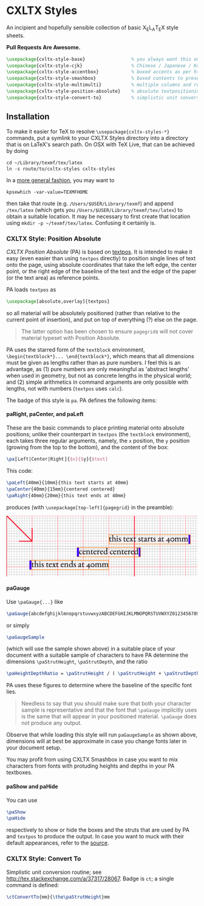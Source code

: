 

# CXLTX Styles

An incipient and hopefully sensible collection of basic X<sub>E</sub>L<sub>A</sub>T<sub>E</sub>X style
sheets.

**Pull Requests Are Awesome.**

````latex
\usepackage{cxltx-style-base}                 % you always want this one
\usepackage{cxltx-style-cjk}                  % Chinese / Japanese / Korean
\usepackage{cxltx-style-accentbox}            % boxed accents as per http://www.eutypon.gr/eutypon/pdf/e2000-05/e05-a04.pdf
\usepackage{cxltx-style-smashbox}             % boxed contents to preserve lineheights
\usepackage{cxltx-style-multimulti}           % multiple columns and rows on pages and in tables
\usepackage{cxltx-style-position-absolute}    % absolute textpositioning
\usepackage{cxltx-style-convert-to}           % simplistic unit conversion
````


## Installation

To make it easier for TeX to resolve `\usepackage{cxltx-styles-*}` commands, put a symlink to your
CXLTX Styles directory into a directory that is on LaTeX's search path. On OSX with TeX Live, that can
be achieved by doing

    cd ~/Library/texmf/tex/latex
    ln -s route/to/cxltx-styles cxltx-styles

In a [more general fashion](http://tex.stackexchange.com/a/1138/28067), you may want to

    kpsewhich -var-value=TEXMFHOME

then take that route (e.g. `/Users/$USER/Library/texmf`) and append `/tex/latex` (which gets you
`/Users/$USER/Library/texmf/tex/latex`) to obtain a suitable location. It may be necessary to first create
that location using `mkdir -p ~/texmf/tex/latex`. Confusing it certainly is.


<!-- =================================================================================================== -->
### CXLTX Style: Position Absolute

*CXLTX Position Absolute* (PA) is based on
[textpos](http://www.tex.ac.uk/ctan/macros/latex/contrib/textpos/textpos.pdf). It is intended to make it
easy (even easier than using `textpos` directly) to position single lines of text onto
the page, using absolute coordinates that take the left edge, the center point, or the right edge of the
baseline of the text and the edge of the paper (or the text area) as reference points.

PA loads `textpos` as

````latex
\usepackage[absolute,overlay]{textpos}
````

so all material will be absolutely positioned (rather than relative to the current point of insertion), and
put on top of everything (?) else on the page.

> The latter option has been chosen to ensure `pagegrid`s will
> not cover material typeset with Position Absolute.

PA uses the starred form of the `textblock` environment, `\begin{textblock*}... \end{textblock*}`, which
means that all dimensions must be given as lengths rather than as pure numbers. I feel this is an advantage,
as (1) pure numbers are only meaningful as 'abstract lengths' when used in geometry, but not as concrete
lengths in the physical world; and (2) simple arithmetics in command arguments are only possible with
lengths, not with numbers (`textpos` uses `calc`).

The badge of this style is `pa`. PA defines the following items:

<!-- ................................................................................................... -->
#### paRight, paCenter, and paLeft

These are the basic commands to place printing material onto absolute positions; unlike their counterpart
in `textpos` (the `textblock` environment), each takes three regular arguments, namely, the `x` position,
the `y` position (growing from the top to the bottom), and the content of the box:

````latex
\pa〚Left|Center|Right〛{$x}{$y}{$text}
````

This code:

````latex
\paLeft{40mm}{10mm}{this text starts at 40mm}
\paCenter{40mm}{15mm}{centered centered}
\paRight{40mm}{20mm}{this text ends at 40mm}
````

produces (with `\usepackage[top-left]{pagegrid}` in the preamble):

![](https://raw.githubusercontent.com/loveencounterflow/cxltx-styles/master/art/Screen%20Shot%202014-03-26%20at%2001.47.44.png)

<!-- ................................................................................................... -->
#### paGauge

Use `\paGauge{...}` like

````latex
\paGauge{abcdefghijklmnopqrstuvwxyzABCDEFGHIJKLMNOPQRSTUVWXYZ0123456789!?§\$}
````

or simply

````latex
\paGaugeSample
````

(which will use the sample shown above) in a suitable place of your document with a suitable sample of
characters to have PA determine the dimensions `\paStrutHeight`, `\paStrutDepth`, and the ratio

````latex
\paHeightDepthRatio = \paStrutHeight / ( \paStrutHeight + \paStrutDepth )
````

PA uses these figures to determine where the baseline of the specific font lies.

> Needless to say that
> you should make sure that both your character sample is representative and that the font that `\paGauge`
> implicitly uses is the same that will appear in your positioned material. `\paGauge` does not produce any
> output.

Observe that while loading this style will run `paGaugeSample` as shown above, dimensions will at best be
approximate in case you change fonts later in your document setup.

You may profit from using CXLTX Smashbox in case you want to mix characters from fonts with protuding
heights and depths in your PA textboxes.

<!-- ................................................................................................... -->
#### paShow and paHide

You can use

````latex
\paShow
\paHide
````

respectively to show or hide the boxes and the struts that are used by PA and `textpos` to produce the
output. In case you want to muck with their default appearances, refer to the
[source](https://github.com/loveencounterflow/cxltx-styles/blob/master/cxltx-styles-position-absolute.sty).



<!-- =================================================================================================== -->
### CXLTX Style: Convert To

Simplistic unit conversion routine; see http://tex.stackexchange.com/a/37317/28067. Badge is `ct`; a
single command is defined:

````latex
\ctConvertTo{mm}{\the\paStrutHeight}mm
````






